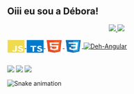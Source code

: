 ## Oiii eu sou a Débora!



<div align="center">
  <a href="https://github.com/deboraalessandra">
  <img height="180em" src="https://github-readme-stats.vercel.app/api?username=deboraalessandra&show_icons=true&theme=dracula&include_all_commits=true&count_private=true"/>
  <img height="180em" src="https://github-readme-stats.vercel.app/api/top-langs/?username=deboraalessandra&layout=compact&langs_count=7&theme=dracula"/>
</div>

<div style="display: inline_block"><br>
  <img align="center" alt="Deh-Js" height="30" width="40" src="https://raw.githubusercontent.com/devicons/devicon/master/icons/javascript/javascript-plain.svg">
  <img align="center" alt="DehTs" height="30" width="40" src="https://raw.githubusercontent.com/devicons/devicon/master/icons/typescript/typescript-plain.svg">
  
  <img align="center" alt="Deh-HTML" height="30" width="40" src="https://raw.githubusercontent.com/devicons/devicon/master/icons/html5/html5-original.svg">
  <img align="center" alt="Deh-CSS" height="30" width="40" src="https://raw.githubusercontent.com/devicons/devicon/master/icons/css3/css3-original.svg">
  <img align="center" alt="Deh-Angular" height="30" width="40" src="https://cdn.jsdelivr.net/gh/devicons/devicon/icons/angularjs/angularjs-plain.svg">
 
  
</div>
  
  ##
 
<div> 
  <a href="https://www.instagram.com/debora.alessr/" target="_blank"><img src="https://img.shields.io/badge/-Instagram-%23E4405F?style=for-the-badge&logo=instagram&logoColor=white" target="_blank"></a>
  <a href = "mailto:deboraalessandraxd@gmail.com"><img src="https://img.shields.io/badge/-Gmail-%23333?style=for-the-badge&logo=gmail&logoColor=white" target="_blank"></a>
  <a href="https://www.linkedin.com/in/debora-alessandra-rocha-0b83211ba" target="_blank"><img src="https://img.shields.io/badge/-LinkedIn-%230077B5?style=for-the-badge&logo=linkedin&logoColor=white" target="_blank"></a> 
 
  ![Snake animation](https://github.com/deboraalessandra/deboraalessandra/blob/output/github-contribution-grid-snake.svg)
 
</div>

